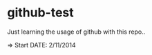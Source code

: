 github-test
===========

Just learning the usage of github with this repo..

=> Start DATE: 2/11/2014
